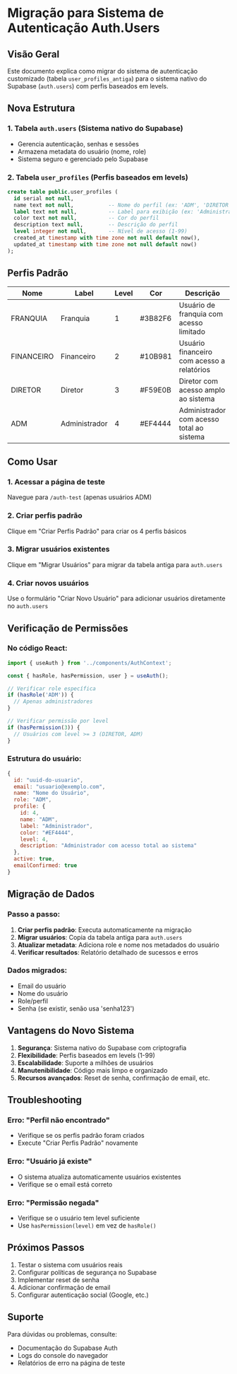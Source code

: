 # Migração para Sistema de Autenticação Auth.Users

## Visão Geral

Este documento explica como migrar do sistema de autenticação customizado (tabela `user_profiles_antiga`) para o sistema nativo do Supabase (`auth.users`) com perfis baseados em levels.

## Nova Estrutura

### 1. Tabela `auth.users` (Sistema nativo do Supabase)
- Gerencia autenticação, senhas e sessões
- Armazena metadata do usuário (nome, role)
- Sistema seguro e gerenciado pelo Supabase

### 2. Tabela `user_profiles` (Perfis baseados em levels)
```sql
create table public.user_profiles (
  id serial not null,
  name text not null,           -- Nome do perfil (ex: 'ADM', 'DIRETOR')
  label text not null,          -- Label para exibição (ex: 'Administrador')
  color text not null,          -- Cor do perfil
  description text null,        -- Descrição do perfil
  level integer not null,       -- Nível de acesso (1-99)
  created_at timestamp with time zone not null default now(),
  updated_at timestamp with time zone not null default now()
);
```

## Perfis Padrão

| Nome | Label | Level | Cor | Descrição |
|------|-------|-------|-----|-----------|
| FRANQUIA | Franquia | 1 | #3B82F6 | Usuário de franquia com acesso limitado |
| FINANCEIRO | Financeiro | 2 | #10B981 | Usuário financeiro com acesso a relatórios |
| DIRETOR | Diretor | 3 | #F59E0B | Diretor com acesso amplo ao sistema |
| ADM | Administrador | 4 | #EF4444 | Administrador com acesso total ao sistema |

## Como Usar

### 1. Acessar a página de teste
Navegue para `/auth-test` (apenas usuários ADM)

### 2. Criar perfis padrão
Clique em "Criar Perfis Padrão" para criar os 4 perfis básicos

### 3. Migrar usuários existentes
Clique em "Migrar Usuários" para migrar da tabela antiga para `auth.users`

### 4. Criar novos usuários
Use o formulário "Criar Novo Usuário" para adicionar usuários diretamente no `auth.users`

## Verificação de Permissões

### No código React:
```javascript
import { useAuth } from '../components/AuthContext';

const { hasRole, hasPermission, user } = useAuth();

// Verificar role específica
if (hasRole('ADM')) {
  // Apenas administradores
}

// Verificar permissão por level
if (hasPermission(3)) {
  // Usuários com level >= 3 (DIRETOR, ADM)
}
```

### Estrutura do usuário:
```javascript
{
  id: "uuid-do-usuario",
  email: "usuario@exemplo.com",
  name: "Nome do Usuário",
  role: "ADM",
  profile: {
    id: 4,
    name: "ADM",
    label: "Administrador",
    color: "#EF4444",
    level: 4,
    description: "Administrador com acesso total ao sistema"
  },
  active: true,
  emailConfirmed: true
}
```

## Migração de Dados

### Passo a passo:

1. **Criar perfis padrão**: Executa automaticamente na migração
2. **Migrar usuários**: Copia da tabela antiga para `auth.users`
3. **Atualizar metadata**: Adiciona role e nome nos metadados do usuário
4. **Verificar resultados**: Relatório detalhado de sucessos e erros

### Dados migrados:
- Email do usuário
- Nome do usuário
- Role/perfil
- Senha (se existir, senão usa 'senha123')

## Vantagens do Novo Sistema

1. **Segurança**: Sistema nativo do Supabase com criptografia
2. **Flexibilidade**: Perfis baseados em levels (1-99)
3. **Escalabilidade**: Suporte a milhões de usuários
4. **Manutenibilidade**: Código mais limpo e organizado
5. **Recursos avançados**: Reset de senha, confirmação de email, etc.

## Troubleshooting

### Erro: "Perfil não encontrado"
- Verifique se os perfis padrão foram criados
- Execute "Criar Perfis Padrão" novamente

### Erro: "Usuário já existe"
- O sistema atualiza automaticamente usuários existentes
- Verifique se o email está correto

### Erro: "Permissão negada"
- Verifique se o usuário tem level suficiente
- Use `hasPermission(level)` em vez de `hasRole()`

## Próximos Passos

1. Testar o sistema com usuários reais
2. Configurar políticas de segurança no Supabase
3. Implementar reset de senha
4. Adicionar confirmação de email
5. Configurar autenticação social (Google, etc.)

## Suporte

Para dúvidas ou problemas, consulte:
- Documentação do Supabase Auth
- Logs do console do navegador
- Relatórios de erro na página de teste
